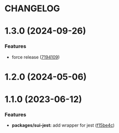 # CHANGELOG

# 1.3.0 (2024-09-26)


### Features

* force release ([7194109](https://github.com/SUI-Components/sui/commit/7194109a94c0d9652152eab8dc8c3e50515b135a))



# 1.2.0 (2024-05-06)



# 1.1.0 (2023-06-12)


### Features

* **packages/sui-jest:** add wrapper for jest ([f15be4c](https://github.com/SUI-Components/sui/commit/f15be4c48d8b1ade07a407c0781c79b181b4a52b))